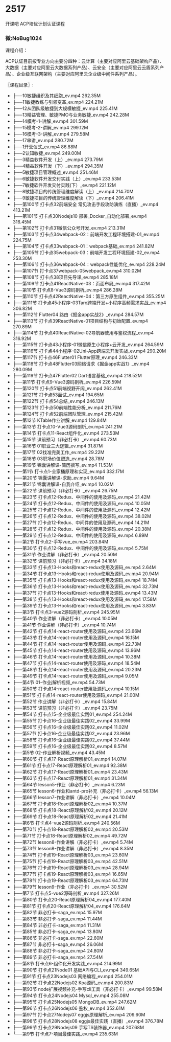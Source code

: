 # 2517
开课吧 ACP培优计划认证课程 
### 微:NoBug1024 


课程介绍：

ACP认证目前按专业方向主要分四种：云计算（主要对应阿里云基础架构产品）、大数据（主要对应阿里云大数据系列产品）、云安全（主要对应阿里云云盾系列产品）、企业级互联网架构（主要对应阿里云企业级中间件系列产品）。

〖课程目录〗:

- ├──10敏捷组织及其细胞_ev.mp4  262.35M
- ├──11敏捷教练与引领变革_ev.mp4  224.21M
- ├──12从团队级敏捷到大规模敏捷_ev.mp4  225.41M
- ├──13精益管理、敏捷PMO与业务敏捷_ev.mp4  242.28M
- ├──14模考-1-讲解_ev.mp4  301.59M
- ├──15模考-2-讲解_ev.mp4  299.12M
- ├──16模考-3-讲解_ev.mp4  279.58M
- ├──17串讲_ev.mp4  280.72M
- ├──1开营仪式_ev.mp4  86.88M
- ├──2认知敏捷_ev.mp4  249.00M
- ├──3精益软件开发（上）_ev.mp4  273.79M
- ├──4精益软件开发（下）_ev.mp4  294.35M
- ├──5敏捷项目管理概述_ev.mp4  251.46M
- ├──6敏捷软件开发交付实践（上）_ev.mp4  233.53M
- ├──7敏捷软件开发交付实践(下）_ev.mp4  221.12M
- ├──8敏捷项目的传统管理维度解读（上）_ev.mp4  214.70M
- ├──9敏捷项目的传统管理维度解读（下）_ev.mp4  206.41M
- ├──第100节  打卡点32前端安全 常见攻击手段攻防演练（直播）_ev.mp4  413.21M
- ├──第101节  打卡点30Nodejs10 部署_Docker_自动化部署_ev.mp4  316.45M
- ├──第102节  打卡点31微信公众号开发_ev.mp4  213.31M
- ├──第103节  打卡点34webpack-02：前端开发工程环境搭建-01_ev.mp4  224.75M
- ├──第104节  打卡点33webpack-01：webpack基础_ev.mp4  241.82M
- ├──第105节  打卡点35webpack-03：前端开发工程环境搭建-02_ev.mp4  253.30M
- ├──第106节  打卡点36webpack-04：webpack性能优化_ev.mp4  228.24M
- ├──第107节  打卡点37webpack-05webpack_ev.mp4  310.02M
- ├──第108节  打卡点38项目先导课_ev.mp4  285.18M
- ├──第109节  打卡点41ReactNative-03：页面布局_ev.mp4  317.42M
- ├──第10节  打卡点8-Vue3源码剖析_ev.mp4  286.28M
- ├──第110节  打卡点42ReactNative-04：第三方原生组件_ev.mp4  355.25M
- ├──第111节  打卡点45小程序-03Taro跨端开发+小程序高频需求实战_ev.mp4  306.82M
- ├──第112节  Flutter04 路由《掘金app实战2》_ev.mp4  284.57M
- ├──第113节  打卡点39ReactNative-01项目结构与初始配置_ev.mp4  270.89M
- ├──第114节  打卡点40ReactNative-02导航器使用与鉴权流程_ev.mp4  316.92M
- ├──第115节  打卡点43小程序-01微信原生小程序+云开发_ev.mp4  264.59M
- ├──第116节  打卡点44小程序-02Uni-App跨端云开发实战_ev.mp4  290.20M
- ├──第117节  打卡点46Flutter01 Flutter原理_ev.mp4  246.33M
- ├──第118节  打卡点48Flutter03网络请求《掘金app实战1》_ev.mp4  280.09M
- ├──第119节  打卡点47Flutter02 Dart语言基础_ev.mp4  218.52M
- ├──第11节  打卡点9-Vue3源码剖析_ev.mp4  226.59M
- ├──第120节  打卡点51前端视野开阔_ev.mp4  262.41M
- ├──第121节  打卡点53面试_ev.mp4  194.65M
- ├──第122节  打卡点54总结_ev.mp4  246.13M
- ├──第123节  打卡点50前端性能分析_ev.mp4  211.76M
- ├──第124节  打卡点52前端团队管理_ev.mp4  215.42M
- ├──第12节  KTable作业讲解_ev.mp4  129.84M
- ├──第13节  打卡点10-Vue3源码剖析_ev.mp4  241.21M
- ├──第14节  打卡点11-React组件化_ev.mp4  273.53M
- ├──第15节  课前预习（非必打卡）_ev.mp4  60.73M
- ├──第16节  01职业三大逻辑_ev.mp4  31.87M
- ├──第17节  02找准完美工作_ev.mp4  29.22M
- ├──第18节  03职场价值塑造_ev.mp4  28.78M
- ├──第19节  锦囊讲解课-简历撰写_ev.mp4  11.53M
- ├──第1节  打卡点1-全家桶原理和实现_ev.mp4  332.17M
- ├──第20节  锦囊讲解课-求助_ev.mp4  9.64M
- ├──第21节  锦囊讲解课-自我介绍_ev.mp4  10.02M
- ├──第22节  课前预习（非必打卡）_ev.mp4  26.75M
- ├──第23节  打卡点12-Redux、中间件的使用及源码_ev.mp4  21.42M
- ├──第24节  打卡点12-Redux、中间件的使用及源码_ev.mp4  10.05M
- ├──第25节  打卡点12-Redux、中间件的使用及源码_ev.mp4  12.42M
- ├──第26节  打卡点12-Redux、中间件的使用及源码_ev.mp4  38.02M
- ├──第27节  打卡点12-Redux、中间件的使用及源码_ev.mp4  14.21M
- ├──第28节  打卡点12-Redux、中间件的使用及源码_ev.mp4  20.38M
- ├──第29节  打卡点12-Redux、中间件的使用及源码_ev.mp4  6.89M
- ├──第2节  打卡点2-手写vue_ev.mp4  203.84M
- ├──第30节  打卡点12-Redux、中间件的使用及源码_ev.mp4  5.75M
- ├──第31节  作业讲解（非必打卡）_ev.mp4  20.50M
- ├──第32节  课前预习（非必打卡）_ev.mp4  34.18M
- ├──第33节  打卡点13-Hooks和react-redux使用及源码_ev.mp4  2.64M
- ├──第34节  打卡点13-Hooks和react-redux使用及源码_ev.mp4  20.94M
- ├──第35节  打卡点13-Hooks和react-redux使用及源码_ev.mp4  18.74M
- ├──第36节  打卡点13-Hooks和react-redux使用及源码_ev.mp4  32.73M
- ├──第37节  打卡点13-Hooks和react-redux使用及源码_ev.mp4  13.43M
- ├──第38节  打卡点13-Hooks和react-redux使用及源码_ev.mp4  17.58M
- ├──第39节  打卡点13-Hooks和react-redux使用及源码_ev.mp4  3.83M
- ├──第3节  打卡点3-vue2源码剖析_ev.mp4  245.95M
- ├──第40节  作业讲解（非必打卡）_ev.mp4  10.05M
- ├──第41节  作业讲解（非必打卡）_ev.mp4  10.74M
- ├──第42节  打卡点14-react-router使用及源码_ev.mp4  23.66M
- ├──第43节  打卡点14-react-router使用及源码_ev.mp4  16.15M
- ├──第44节  打卡点14-react-router使用及源码_ev.mp4  22.73M
- ├──第45节  打卡点14-react-router使用及源码_ev.mp4  13.96M
- ├──第46节  打卡点14-react-router使用及源码_ev.mp4  10.38M
- ├──第47节  打卡点14-react-router使用及源码_ev.mp4  18.54M
- ├──第48节  打卡点14-react-router使用及源码_ev.mp4  20.23M
- ├──第49节  打卡点14-react-router使用及源码_ev.mp4  9.05M
- ├──第4节  01-作业j解析视频_ev.mp4  54.73M
- ├──第50节  打卡点14-react-router使用及源码_ev.mp4  10.15M
- ├──第51节  打卡点14-react-router使用及源码_ev.mp4  21.00M
- ├──第52节  作业讲解（非必打卡）_ev.mp4  15.84M
- ├──第53节  课前预习（非必打卡）_ev.mp4  23.75M
- ├──第54节  打卡点15-企业级最佳实践01_ev.mp4  254.24M
- ├──第55节  打卡点16-企业级最佳实践02_ev.mp4  33.99M
- ├──第56节  打卡点16-企业级最佳实践02_ev.mp4  11.02M
- ├──第57节  打卡点16-企业级最佳实践02_ev.mp4  23.96M
- ├──第58节  打卡点16-企业级最佳实践02_ev.mp4  37.44M
- ├──第59节  打卡点16-企业级最佳实践02_ev.mp4  8.57M
- ├──第5节  02-作业解析视频_ev.mp4  43.45M
- ├──第60节  打卡点17-React原理解析01_ev.mp4  14.07M
- ├──第61节  打卡点17-React原理解析01_ev.mp4  92.38M
- ├──第62节  打卡点17-React原理解析01_ev.mp4  23.43M
- ├──第63节  打卡点17-React原理解析01_ev.mp4  31.34M
- ├──第64节  lesson5-作业（非必打卡）_ev.mp4  6.23M
- ├──第65节  lesson6-作业和antd-pro补充（非必打卡）_ev.mp4  56.13M
- ├──第66节  lesson7-作业讲解（非必打卡）_ev.mp4  10.04M
- ├──第67节  打卡点18-React原理解析02_ev.mp4  10.37M
- ├──第68节  打卡点18-React原理解析02_ev.mp4  20.12M
- ├──第69节  打卡点18-React原理解析02_ev.mp4  21.41M
- ├──第6节  打卡点4-vue2源码剖析_ev.mp4  240.56M
- ├──第70节  打卡点18-React原理解析02_ev.mp4  20.53M
- ├──第71节  打卡点18-React原理解析02_ev.mp4  49.72M
- ├──第72节  lesson8-作业讲解（非必打卡）_ev.mp4  5.74M
- ├──第73节  lesson8-作业讲解（非必打卡）_ev.mp4  8.35M
- ├──第74节  打卡点19-React原理解析03_ev.mp4  23.60M
- ├──第75节  打卡点19-React原理解析03_ev.mp4  42.51M
- ├──第76节  打卡点19-React原理解析03_ev.mp4  28.94M
- ├──第77节  打卡点19-React原理解析03_ev.mp4  16.65M
- ├──第78节  打卡点19-React原理解析03_ev.mp4  64.73M
- ├──第79节  lesson9-作业（非必打卡）_ev.mp4  30.52M
- ├──第7节  打卡点5-vue2源码剖析_ev.mp4  327.26M
- ├──第80节  打卡点20-React原理解析04_ev.mp4  177.40M
- ├──第81节  打卡点20-React原理解析04_ev.mp4  176.64M
- ├──第82节  非必打卡-saga_ev.mp4  15.97M
- ├──第83节  非必打卡-saga_ev.mp4  11.44M
- ├──第84节  非必打卡-saga_ev.mp4  11.31M
- ├──第85节  非必打卡-saga_ev.mp4  13.80M
- ├──第86节  非必打卡-saga_ev.mp4  22.60M
- ├──第87节  非必打卡-saga_ev.mp4  26.06M
- ├──第88节  非必打卡-saga_ev.mp4  24.80M
- ├──第89节  非必打卡-saga_ev.mp4  27.54M
- ├──第8节  打卡点6-组件化开发实践_ev.mp4  214.99M
- ├──第90节  打卡点21Node01 基础API与CLI_ev.mp4  349.65M
- ├──第91节  打卡点23Nodejs03 网络编程_ev.mp4  254.01M
- ├──第92节  打卡点22Nodejs02 Koa源码_ev.mp4  200.83M
- ├──第93节  node扩展视频补充-手写cli工具（非必打卡）_ev.mp4  99.58M
- ├──第94节  打卡点24Nodejs04 Mysql_ev.mp4  255.08M
- ├──第95节  打卡点25Nodejs05 MongoDB_ev.mp4  247.62M
- ├──第96节  打卡点26Nodejs06 鉴权_ev.mp4  352.61M
- ├──第97节  打卡点27Nodejs07 eggjs原理解析_ev.mp4  209.60M
- ├──第98节  打卡点28Nodejs08 eggjs最佳实践（直播）_ev.mp4  376.78M
- ├──第99节  打卡点29Nodejs09 手写TS装饰器_ev.mp4  207.68M
- └──第9节  打卡点7-项目最佳实践_ev.mp4  235.63M
